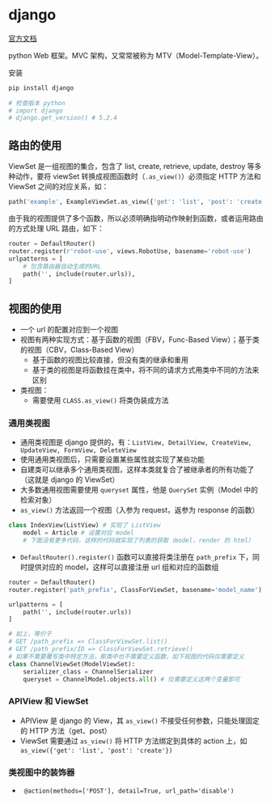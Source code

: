 # django

[官方文档](https://docs.djangoproject.com/zh-hans/5.2/)

python Web 框架。MVC 架构，又常常被称为 MTV（Model-Template-View）。

安装

```sh
pip install django
 
# 检查版本 python
# import django
# django.get_version() # 5.2.4
```

## 路由的使用

ViewSet 是一组视图的集合，包含了 list, create, retrieve, update, destroy 等多种动作，要将 viewSet 转换成视图函数时（`.as_view()`）必须指定 HTTP 方法和 ViewSet 之间的对应关系，如：

```py
path('example', ExampleViewSet.as_view({'get': 'list', 'post': 'create'}), name='example')
```

由于我的视图提供了多个函数，所以必须明确指明动作映射到函数，或者运用路由的方式处理 URL 路由，如下：

```py
router = DefaultRouter()
router.register(r'robot-use', views.RobotUse, basename='robot-use')
urlpatterns = [
    # 包含路由器自动生成的URL
    path('', include(router.urls)),
]
```

 

## 视图的使用

[](https://pythondjango.cn/django/basics/8-views/#%E4%BB%80%E4%B9%88%E6%98%AF%E8%A7%86%E5%9B%BEview%E5%8F%8A%E5%85%B6%E5%B7%A5%E4%BD%9C%E5%8E%9F%E7%90%86)

- 一个 url 的配置对应到一个视图
- 视图有两种实现方式：基于函数的视图（FBV，Func-Based View）；基于类的视图（CBV，Class-Based View）
  - 基于函数的视图比较直接，但没有类的继承和重用
  - 基于类的视图是将函数挂在类中，将不同的请求方式用类中不同的方法来区别
- 类视图：
  - 需要使用 `CLASS.as_view()` 将类伪装成方法
  
### 通用类视图 

- 通用类视图是 django 提供的，有：`ListView, DetailView, CreateView, UpdateView, FormView, DeleteView`
- 使用通用类视图后，只需要设置某些属性就实现了某些功能
- 自建类可以继承多个通用类视图，这样本类就复合了被继承者的所有功能了（这就是 django 的 ViewSet）
- 大多数通用视图需要使用 `queryset` 属性，他是 `QuerySet` 实例（Model 中的检索对象）
- `as_view()` 方法返回一个视图（入参为 request，返参为 response 的函数）

```py
class IndexView(ListView) # 实现了 ListView
    model = Article # 设置对应 model
    # 下面没有更多代码，这样的代码就实现了列表的获取（model，render 的 html）
```

- `DefaultRouter().register()` 函数可以直接将类注册在 `path_prefix` 下，同时提供对应的 model，这样可以直接注册 url 组和对应的函数组

```py
router = DefaultRouter()
router.register('path_prefix', ClassForViewSet, basename='model_name')

urlpatterns = [
    path('', include(router.urls))
]

# 如上，等价于 
# GET /path_prefix => ClassForViewSet.list()
# GET /path_prefix/ID => ClassForViewSet.retrieve()
# 如果不需要覆写类中特定方法，那类中也不需要定义函数，如下视图的代码仅需要定义
class ChannelViewSet(ModelViewSet):
    serializer_class = ChannelSerializer
    queryset = ChannelModel.objects.all() # 仅需要定义这两个变量即可
```

### APIView 和 ViewSet 

- APIView 是 django 的 View，其 `as_view()` 不接受任何参数，只能处理固定的 HTTP 方法（get、post）
- ViewSet 需要通过 `as_view()` 将 HTTP 方法绑定到具体的 action 上，如 `as_view({'get': 'list', 'post': 'create'})`

### 类视图中的装饰器 

- ` @action(methods=['POST'], detail=True, url_path='disable')`


